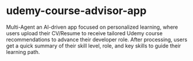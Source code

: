 # udemy-course-advisor-app
Multi-Agent an AI-driven app focused on personalized learning, where users upload their CV/Resume to receive tailored Udemy course recommendations to advance their developer role. After processing, users get a quick summary of their skill level, role, and key skills to guide their learning path.

